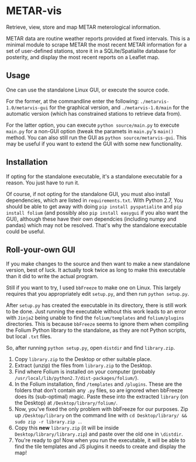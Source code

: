 # METAR-vis

Retrieve, view, store and map METAR meterological information.

METAR data are routine weather reports provided at fixed intervals.
This is a minimal module to scrape METAR the most recent METAR information
for a set of user-defined stations, store it in a SQLite/Spatialite database
for posterity, and display the most recent reports on a Leaflet map.

## Usage

One can use the standalone Linux GUI, or execute the source code.

For the former, at the commandline enter the following:
`./metarvis-1.0/metarvis-gui` for the graphical version, and `./metarvis-1.0/main`
for the automatic version (which has constrained stations to retrieve data from).

For the latter option, you can execute `python source/main.py` to execute `main.py`
for a non-GUI option (tweak the paramets in `main.py`'s `main()` method. You can
also still run the GUI as `python source/metarvis-gui`. This may be useful if you
want to extend the GUI with some new functionality.

## Installation

If opting for the standalone executable, it's a standalone executable for a reason. You just have to run it.

Of course, if not opting for the standalone GUI, you must also install dependencies, which are
listed in `requirements.txt`. With Python 2.7, You should be able to get away with doing
`pip install pyspatialite` and `pip install folium` (and possibly also `pip install easygui` if you also want the GUI),
although these have their own dependcies (including numpy and pandas) which may not be resolved. That's why the standalone executable could be useful.

## Roll-your-own GUI

If you make changes to the source and then want to make a new standalone version, best of luck. It actually took twice as long to make this executable than it did to write the actual program.

Still if you want to try, I used `bbFreeze` to make one on Linux. This largely requires that you appropriately edit `setup.py`, and then run `python setup.py`.

After `setup.py` has created the executable in its directory, there is still work to be done. Just running the executable without this work leads to an error with `Jinja2` being unable to find the `folium/templates` and `folium/plugins` directories. This is because `bbFreeze` seems to ignore them when compiling the Folium Python library to the standalone, as they are not Python scripts, but local `.txt` files.

So, after running `python setup.py`, open `distdir` and find `library.zip`.
1. Copy `library.zip` to the Desktop or other suitable place.
2. Extract (unzip) the files from `library.zip` to the Desktop.
3. Find where Folium is installed on your computer (probably `/usr/local/lib/python2.7/dist-packages/folium/`).
3. In the Folium installation, find `/templates` and `/plugins`. These are the folders that don't contain any `.py` files, so are ignored when bbFreeze does its (sub-optimal) magic. Paste these into the extracted `library` (on the Desktop) at `/Desktop/library/folium/`.
4. Now, you've fixed the only problem with bbFreeze for our purposes. Zip up `/Desktop/library` on the command line with `cd Desktop/library/ && sudo zip -r library.zip .`.
5. Copy this **new** `library.zip` (it will be inside `Desktop/library/library.zip`) and paste over the old one in `\distdir`.
6. You're ready to go! Now when you run the executable, it will be able to find the tile templates and JS plugins it needs to create and display the map! 
